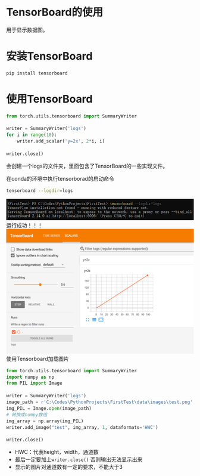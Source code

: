 # TensorBoard的使用
用于显示数据图。

# 安装TensorBoard

```bash
pip install tensorboard
```

# 使用TensorBoard

```python
from torch.utils.tensorboard import SummaryWriter

writer = SummaryWriter('logs')
for i in range(10):
    writer.add_scalar('y=2x', 2*i, i)

writer.close()
```

会创建一个logs的文件夹，里面包含了TensorBoard的一些实现文件。

在conda的环境中执行tensorborad的启动命令

```bash
tensorboard --logdir=logs
```
![alt text](./imgs/tensorboard-command.png)
运行成功！！！
![alt text](./imgs/tensorboard.png)
使用Tensorboard加载图片

```python
from torch.utils.tensorboard import SummaryWriter
import numpy as np
from PIL import Image

writer = SummaryWriter('logs')
image_path = r'C:\Codes\PythonProjects\FirstTest\data\images\test.png'
img_PIL = Image.open(image_path)
# 转换成numpy数组
img_array = np.array(img_PIL)
writer.add_image("test", img_array, 1, dataformats='HWC')

writer.close()
```

* HWC：代表height，width，通道数
* 最后一定要加上`writer.close()` 否则输出无法显示出来
* 显示的图片对通道数有一定的要求，不能大于3